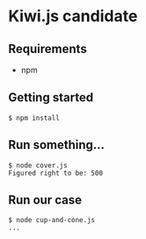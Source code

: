 # Kiwi.js candidate

## Requirements

- npm

## Getting started

```
$ npm install
```

## Run something...

```
$ node cover.js
Figured right to be: 500
```

## Run our case

```
$ node cup-and-cone.js
...
```
